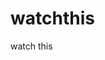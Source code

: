 watchthis
=========

watch this




































































































































































